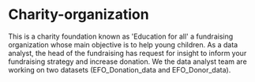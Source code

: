 # Charity-organization

This is a charity foundation known as 'Education for all' a fundraising organization whose main objective is to help young children.
As a data analyst, the head of the fundraising has request for insight to inform your fundraising strategy and increase donation. We the data analyst team are working on two datasets (EFO_Donation_data and EFO_Donor_data).
